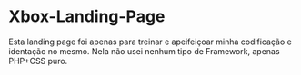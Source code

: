 # Xbox-Landing-Page
Esta landing page foi apenas para treinar e apeifeiçoar minha codificação e identação no mesmo. Nela não usei nenhum tipo de Framework, apenas PHP+CSS puro.
